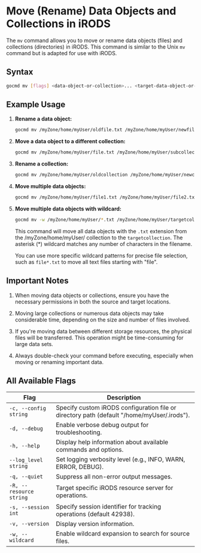 # Move (Rename) Data Objects and Collections in iRODS

The `mv` command allows you to move or rename data objects (files) and collections (directories) in iRODS. This command is similar to the Unix `mv` command but is adapted for use with iRODS.

## Syntax
```sh
gocmd mv [flags] <data-object-or-collection>... <target-data-object-or-collection>
```

## Example Usage

1. **Rename a data object:**
    ```sh
    gocmd mv /myZone/home/myUser/oldfile.txt /myZone/home/myUser/newfile.txt
    ```

2. **Move a data object to a different collection:**
    ```sh
    gocmd mv /myZone/home/myUser/file.txt /myZone/home/myUser/subcollection/
    ```

3. **Rename a collection:**
    ```sh
    gocmd mv /myZone/home/myUser/oldcollection /myZone/home/myUser/newcollection
    ```

4. **Move multiple data objects:**
    ```sh
    gocmd mv /myZone/home/myUser/file1.txt /myZone/home/myUser/file2.txt /myZone/home/myUser/targetcollection/
    ```

5. **Move multiple data objects with wildcard:**
    ```sh
    gocmd mv -w /myZone/home/myUser/*.txt /myZone/home/myUser/targetcollection/
    ```

    This command will move all data objects with the `.txt` extension from the /myZone/home/myUser/ collection to the `targetcollection`. The asterisk (*) wildcard matches any number of characters in the filename.

    You can use more specific wildcard patterns for precise file selection, such as `file*.txt` to move all text files starting with "file".

## Important Notes

1. When moving data objects or collections, ensure you have the necessary permissions in both the source and target locations.

2. Moving large collections or numerous data objects may take considerable time, depending on the size and number of files involved.

3. If you're moving data between different storage resources, the physical files will be transferred. This operation might be time-consuming for large data sets.

4. Always double-check your command before executing, especially when moving or renaming important data.

## All Available Flags

| Flag                                | Description                                                                 |
|-------------------------------------|-----------------------------------------------------------------------------|
| `-c, --config string`               | Specify custom iRODS configuration file or directory path (default "/home/myUser/.irods"). |
| `-d, --debug`                        | Enable verbose debug output for troubleshooting.                           |
| `-h, --help`                         | Display help information about available commands and options.             |
| `--log_level string`                 | Set logging verbosity level (e.g., INFO, WARN, ERROR, DEBUG).              |
| `-q, --quiet`                        | Suppress all non-error output messages.                                    |
| `-R, --resource string`              | Target specific iRODS resource server for operations.                     |
| `-s, --session int`                  | Specify session identifier for tracking operations (default 42938).        |
| `-v, --version`                      | Display version information.                                                |
| `-w, --wildcard`                     | Enable wildcard expansion to search for source files.                      |
